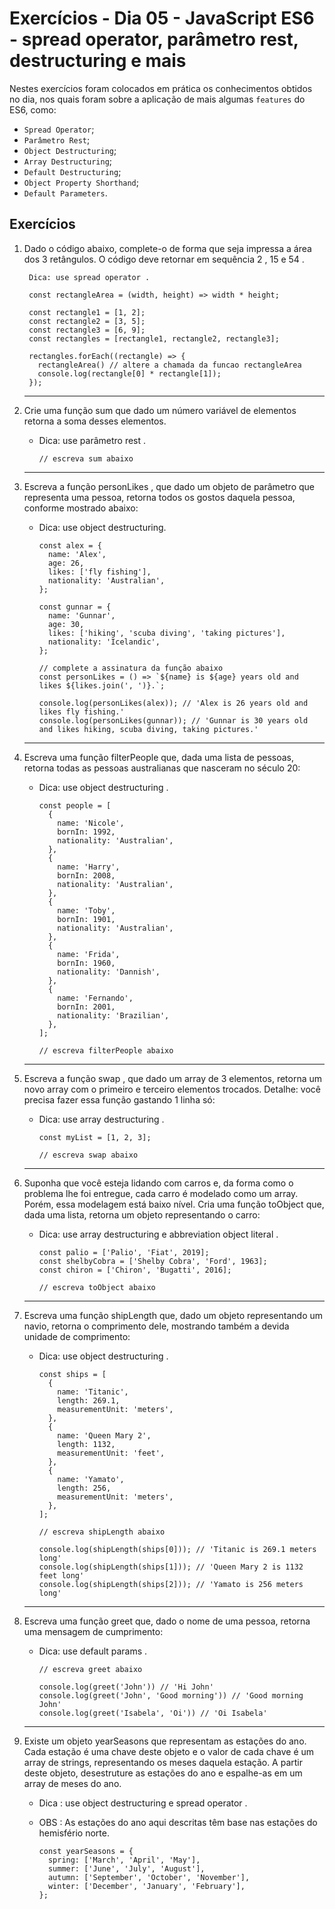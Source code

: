# Exercícios - Dia 05 - JavaScript ES6 - spread operator, parâmetro rest, destructuring e mais

Nestes exercícios foram colocados em prática os conhecimentos obtidos no dia, nos quais foram sobre a aplicação de mais algumas `features` do ES6, como: 
  - `Spread Operator`;
  - `Parâmetro Rest`;
  - `Object Destructuring`;
  - `Array Destructuring`;
  - `Default Destructuring`;
  - `Object Property Shorthand`;
  - `Default Parameters`.

  ## Exercícios

1) Dado o código abaixo, complete-o de forma que seja impressa a área dos 3 retângulos. O código deve retornar em sequência 2 , 15 e 54 .

        Dica: use spread operator .

        const rectangleArea = (width, height) => width * height;

        const rectangle1 = [1, 2];
        const rectangle2 = [3, 5];
        const rectangle3 = [6, 9];
        const rectangles = [rectangle1, rectangle2, rectangle3];

        rectangles.forEach((rectangle) => {
          rectangleArea() // altere a chamada da funcao rectangleArea
          console.log(rectangle[0] * rectangle[1]);
        });
    ___

2) Crie uma função sum que dado um número variável de elementos retorna a soma desses elementos.
    - Dica: use parâmetro rest .

          // escreva sum abaixo
    ___

3) Escreva a função personLikes , que dado um objeto de parâmetro que representa uma pessoa, retorna todos os gostos daquela pessoa, conforme mostrado abaixo:
    - Dica: use object destructuring.

          const alex = {
            name: 'Alex',
            age: 26,
            likes: ['fly fishing'],
            nationality: 'Australian',
          };

          const gunnar = {
            name: 'Gunnar',
            age: 30,
            likes: ['hiking', 'scuba diving', 'taking pictures'],
            nationality: 'Icelandic',
          };

          // complete a assinatura da função abaixo
          const personLikes = () => `${name} is ${age} years old and likes ${likes.join(', ')}.`;

          console.log(personLikes(alex)); // 'Alex is 26 years old and likes fly fishing.'
          console.log(personLikes(gunnar)); // 'Gunnar is 30 years old and likes hiking, scuba diving, taking pictures.'
    ___

4) Escreva uma função filterPeople que, dada uma lista de pessoas, retorna todas as pessoas australianas que nasceram no século 20:
    - Dica: use object destructuring .

          const people = [
            {
              name: 'Nicole',
              bornIn: 1992,
              nationality: 'Australian',
            },
            {
              name: 'Harry',
              bornIn: 2008,
              nationality: 'Australian',
            },
            {
              name: 'Toby',
              bornIn: 1901,
              nationality: 'Australian',
            },
            {
              name: 'Frida',
              bornIn: 1960,
              nationality: 'Dannish',
            },
            {
              name: 'Fernando',
              bornIn: 2001,
              nationality: 'Brazilian',
            },
          ];

          // escreva filterPeople abaixo
    ___

5) Escreva a função swap , que dado um array de 3 elementos, retorna um novo array com o primeiro e terceiro elementos trocados. Detalhe: você precisa fazer essa função gastando 1 linha só:
    - Dica: use array destructuring .

          const myList = [1, 2, 3];

          // escreva swap abaixo
    ___

6) Suponha que você esteja lidando com carros e, da forma como o problema lhe foi entregue, cada carro é modelado como um array. Porém, essa modelagem está baixo nível. Cria uma função toObject que, dada uma lista, retorna um objeto representando o carro:
    - Dica: use array destructuring e abbreviation object literal .

          const palio = ['Palio', 'Fiat', 2019];
          const shelbyCobra = ['Shelby Cobra', 'Ford', 1963];
          const chiron = ['Chiron', 'Bugatti', 2016];

          // escreva toObject abaixo
    ___

7) Escreva uma função shipLength que, dado um objeto representando um navio, retorna o comprimento dele, mostrando também a devida unidade de comprimento:
    - Dica: use object destructuring .

          const ships = [
            {
              name: 'Titanic',
              length: 269.1,
              measurementUnit: 'meters',
            },
            {
              name: 'Queen Mary 2',
              length: 1132,
              measurementUnit: 'feet',
            },
            {
              name: 'Yamato',
              length: 256,
              measurementUnit: 'meters',
            },
          ];

          // escreva shipLength abaixo

          console.log(shipLength(ships[0])); // 'Titanic is 269.1 meters long'
          console.log(shipLength(ships[1])); // 'Queen Mary 2 is 1132 feet long'
          console.log(shipLength(ships[2])); // 'Yamato is 256 meters long'
    ___

8) Escreva uma função greet que, dado o nome de uma pessoa, retorna uma mensagem de cumprimento:
    - Dica: use default params .

          // escreva greet abaixo

          console.log(greet('John')) // 'Hi John'
          console.log(greet('John', 'Good morning')) // 'Good morning John'
          console.log(greet('Isabela', 'Oi')) // 'Oi Isabela'
    ___

9) Existe um objeto yearSeasons que representam as estações do ano. Cada estação é uma chave deste objeto e o valor de cada chave é um array de strings, representando os meses daquela estação. A partir deste objeto, desestruture as estações do ano e espalhe-as em um array de meses do ano.
    - Dica : use object destructuring e spread operator .
    - OBS : As estações do ano aqui descritas têm base nas estações do hemisfério norte.


          const yearSeasons = {
            spring: ['March', 'April', 'May'],
            summer: ['June', 'July', 'August'],
            autumn: ['September', 'October', 'November'],
            winter: ['December', 'January', 'February'],
          };